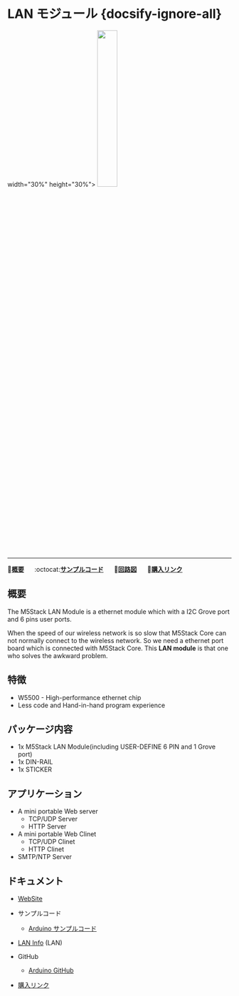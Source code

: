 # LAN モジュール {docsify-ignore-all}

width="30%" height="30%"> <img src="assets/img/product_pics/module/module_lan_02.png" width="30%" height="30%">

***

:memo:**[概要](#概要)**&nbsp;&nbsp;&nbsp;&nbsp;&nbsp;&nbsp;:octocat:**[サンプルコード](#サンプルコード)**&nbsp;&nbsp;&nbsp;&nbsp;&nbsp;&nbsp;:electric_plug:**[回路図](#回路図)**&nbsp;&nbsp;&nbsp;&nbsp;&nbsp;&nbsp;🛒**[購入リンク](https://www.aliexpress.com/store/product/M5Stack-New-Arrival-LAN-Module-with-W5500-Chip-LanProto-Ethernet-convert-Network-Module-Microcontroller-for-Arduino/3226069_32904089417.html)**

## 概要

The M5Stack LAN Module is a ethernet module which with a I2C Grove port and 6 pins user ports.

When the speed of our wireless network is so slow that M5Stack Core can not normally connect to the wireless network.
So we need a ethernet port board which is connected with M5Stack Core. This **LAN module** is that one who solves the awkward problem.

## 特徴

- W5500 - High-performance ethernet chip
- Less code and Hand-in-hand program experience

## パッケージ内容

- 1x M5Stack LAN Module(including USER-DEFINE 6 PIN and 1 Grove port)
- 1x DIN-RAIL
- 1x STICKER

## アプリケーション

- A mini portable Web server
  - TCP/UDP Server
  - HTTP Server
- A mini portable Web Clinet
  - TCP/UDP Clinet
  - HTTP Clinet
- SMTP/NTP Server

## ドキュメント

- [WebSite](https://m5stack.com)

- サンプルコード
  - [Arduino サンプルコード](https://github.com/m5stack/M5Stack/tree/master/examples/Modules/W5500)

- [LAN Info](https://www.u-blox.com/zh/product/neo-m8-series) (LAN)

- GitHub
  - [Arduino GitHub](https://github.com/m5stack/M5Stack)

- [購入リンク](https://www.aliexpress.com/store/product/M5Stack-New-Arrival-LAN-Module-with-W5500-Chip-LanProto-Ethernet-convert-Network-Module-Microcontroller-for-Arduino/3226069_32904089417.html)
